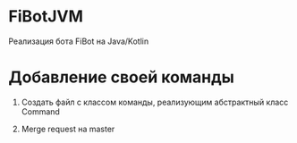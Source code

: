 # FiBotJVM

Реализация бота FiBot на Java/Kotlin

# Добавление своей команды
1) Создать файл с классом команды, реализующим абстрактный класс Command

2) Merge request на master